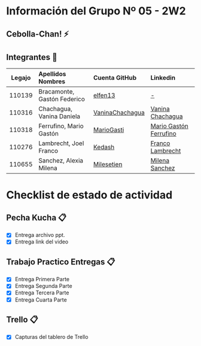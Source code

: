 ﻿# Información del Grupo Nº 05 - 2W2


## Cebolla-Chan! :zap:


## Integrantes :busts_in_silhouette:

| Legajo| Apellidos Nombres  | Cuenta GitHub | Linkedin
| :------: | :-------- | :-------- | :-------- |
| 110139 | Bracamonte, Gastón Federico |[elfen13](https://github.com/elfen13)|[-](-)|
| 110316 | Chachagua, Vanina Daniela |[VaninaChachagua](https://github.com/VaninaChachagua)|[Vanina Chachagua](https://www.linkedin.com/in/vanina-chachagua-a92171142/)|
| 110318 | Ferrufino, Mario Gastón |[MarioGasti](https://github.com/MarioGasti)|[Mario Gastón Ferrufino](https://www.linkedin.com/in/mario-gast%C3%B3n-f-9a8310170/)|
| 110276 | Lambrecht, Joel Franco  |[Kedash](https://github.com/Kedash)|[Franco Lambrecht](https://www.linkedin.com/in/franco-lambrecht-3a1731104/)|
| 110655 | Sanchez, Alexia Milena |[Milesetien](https://github.com/Milesetien)|[Milena Sanchez](https://www.linkedin.com/in/milena-sanchez)|


# Checklist de estado de actividad

## Pecha Kucha :clipboard:
- [x] Entrega archivo ppt.
- [x] Entrega link del video

## Trabajo Practico Entregas :clipboard:
- [x] Entrega Primera Parte
- [x] Entrega Segunda Parte
- [x] Entrega Tercera Parte
- [x] Entrega Cuarta Parte

## Trello :clipboard:
- [x] Capturas del tablero de Trello
